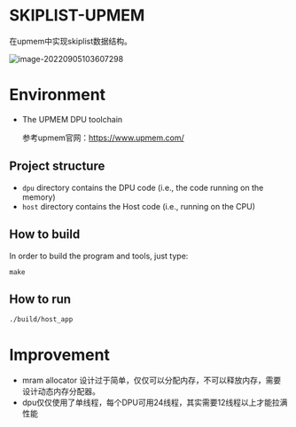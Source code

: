 # SKIPLIST-UPMEM

在upmem中实现skiplist数据结构。

<img src="https://user-images.githubusercontent.com/83715643/188350201-0fce7b2d-df4a-4d9d-8ac9-a3b00d11e02d.png" alt="image-20220905103607298"  />

# Environment

- The UPMEM DPU toolchain

  参考upmem官网：https://www.upmem.com/

## Project structure

* `dpu` directory contains the DPU code (i.e., the code running on the memory)
* `host` directory contains the Host code (i.e., running on the CPU)

## How to build

In order to build the program and tools, just type:

```shell
make
```

## How to run

```shell
./build/host_app
```

# Improvement

- mram allocator 设计过于简单，仅仅可以分配内存，不可以释放内存，需要设计动态内存分配器。
- dpu仅仅使用了单线程，每个DPU可用24线程，其实需要12线程以上才能拉满性能
